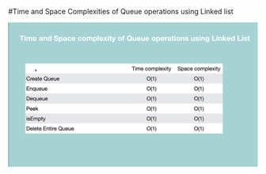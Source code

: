 #Time and Space Complexities of Queue operations using Linked list

![Queue With linkedlist](./../../../../assets/queue_linkedlist.png)